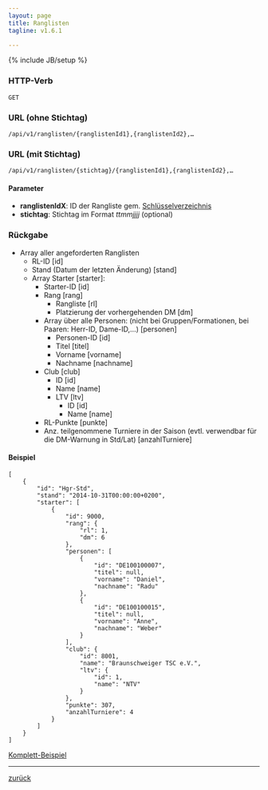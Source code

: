 ```yaml
---
layout: page
title: Ranglisten
tagline: v1.6.1

---
```

{% include JB/setup %}

### HTTP-Verb ###
	GET

### URL (ohne Stichtag) ###
	/api/v1/ranglisten/{ranglistenId1},{ranglistenId2},…

### URL (mit Stichtag) ###
	/api/v1/ranglisten/{stichtag}/{ranglistenId1},{ranglistenId2},…

#### Parameter ####

* **ranglistenIdX**: ID der Rangliste gem. [Schlüsselverzeichnis](../../schluesselverzeichnis.html#ranglisten-ids)
* **stichtag**: Stichtag im Format *ttmmjjjj* (optional)

### Rückgabe ###

* Array aller angeforderten Ranglisten
  * RL-ID [id]  * Stand (Datum der letzten Änderung) [stand]  * Array Starter [starter]:	* Starter-ID [id]	* Rang [rang]	  * Rangliste [rl]	  * Platzierung der vorhergehenden DM [dm]	* Array über alle Personen: (nicht bei Gruppen/Formationen, bei Paaren: Herr-ID, Dame-ID,…) [personen] 	  * Personen-ID [id]	  * Titel [titel]	  * Vorname [vorname]	  * Nachname [nachname]	* Club [club]	  * ID [id]	  * Name [name]	  * LTV [ltv]	    * ID [id]	    * Name [name]	* RL-Punkte [punkte]	* Anz. teilgenommene Turniere in der Saison (evtl. verwendbar für die DM-Warnung in Std/Lat) [anzahlTurniere]
#### Beispiel ####

<pre class="line-numbers"><code class="language-javascript">[
    {
        "id": "Hgr-Std",
        "stand": "2014-10-31T00:00:00+0200",
        "starter": [
            {
                "id": 9000,
                "rang": {
                    "rl": 1,
                    "dm": 6
                },
                "personen": [
                    {
                        "id": "DE100100007",
                        "titel": null,
                        "vorname": "Daniel",
                        "nachname": "Radu"
                    },
                    {
                        "id": "DE100100015",
                        "titel": null,
                        "vorname": "Anne",
                        "nachname": "Weber"
                    }
                ],
                "club": {
                    "id": 8001,
                    "name": "Braunschweiger TSC e.V.",
                    "ltv": {
                        "id": 1,
                        "name": "NTV"
                    }
                },
                "punkte": 307,
                "anzahlTurniere": 4
            }
        ]
    }
]</code></pre>

[Komplett-Beispiel](../../examples/ranglisten.json)

* * *

[zurück](javascript:history.go(-1))
